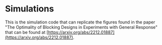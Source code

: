 # Simulations 

This is the simulation code that can replicate the figures found in the paper "The Optimality of Blocking Designs in Experiments with General Response" that can be found at [https://arxiv.org/abs/2212.01887](https://arxiv.org/abs/2212.01887).
